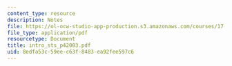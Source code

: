 ```yaml
---
content_type: resource
description: Notes
file: https://ol-ocw-studio-app-production.s3.amazonaws.com/courses/17-872-quantitative-research-in-political-science-and-public-policy-spring-2004/8edfa53c59eec63f8483ea92fee597c6_intro_sts_p42003.pdf
file_type: application/pdf
resourcetype: Document
title: intro_sts_p42003.pdf
uid: 8edfa53c-59ee-c63f-8483-ea92fee597c6
---
```

